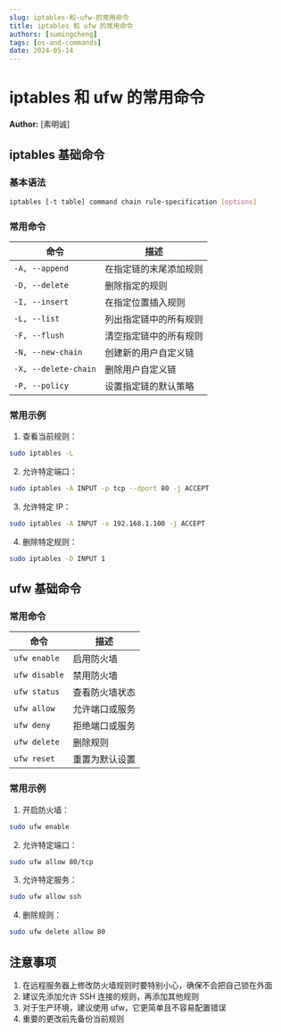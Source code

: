 ```yaml
---
slug: iptables-和-ufw-的常用命令
title: iptables 和 ufw 的常用命令
authors: [sumingcheng]
tags: [os-and-commands]
date: 2024-05-14
---
```


# iptables 和 ufw 的常用命令

**Author:** [素明诚]

## iptables 基础命令

### 基本语法

```bash
iptables [-t table] command chain rule-specification [options]
```

### 常用命令

| 命令                 | 描述                   |
| -------------------- | ---------------------- |
| `-A, --append`       | 在指定链的末尾添加规则 |
| `-D, --delete`       | 删除指定的规则         |
| `-I, --insert`       | 在指定位置插入规则     |
| `-L, --list`         | 列出指定链中的所有规则 |
| `-F, --flush`        | 清空指定链中的所有规则 |
| `-N, --new-chain`    | 创建新的用户自定义链   |
| `-X, --delete-chain` | 删除用户自定义链       |
| `-P, --policy`       | 设置指定链的默认策略   |

### 常用示例

1. 查看当前规则：

```bash
sudo iptables -L
```

2. 允许特定端口：

```bash
sudo iptables -A INPUT -p tcp --dport 80 -j ACCEPT
```

3. 允许特定 IP：

```bash
sudo iptables -A INPUT -s 192.168.1.100 -j ACCEPT
```

4. 删除特定规则：

```bash
sudo iptables -D INPUT 1
```

## ufw 基础命令

### 常用命令

| 命令          | 描述           |
| ------------- | -------------- |
| `ufw enable`  | 启用防火墙     |
| `ufw disable` | 禁用防火墙     |
| `ufw status`  | 查看防火墙状态 |
| `ufw allow`   | 允许端口或服务 |
| `ufw deny`    | 拒绝端口或服务 |
| `ufw delete`  | 删除规则       |
| `ufw reset`   | 重置为默认设置 |

### 常用示例

1. 开启防火墙：

```bash
sudo ufw enable
```

2. 允许特定端口：

```bash
sudo ufw allow 80/tcp
```

3. 允许特定服务：

```bash
sudo ufw allow ssh
```

4. 删除规则：

```bash
sudo ufw delete allow 80
```

## 注意事项

1. 在远程服务器上修改防火墙规则时要特别小心，确保不会把自己锁在外面
2. 建议先添加允许 SSH 连接的规则，再添加其他规则
3. 对于生产环境，建议使用 ufw，它更简单且不容易配置错误
4. 重要的更改前先备份当前规则